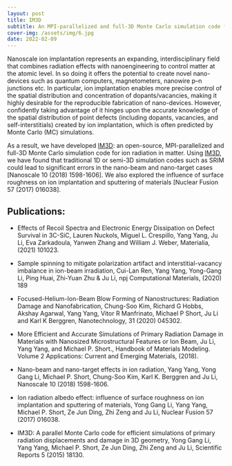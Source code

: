 ```yaml
---
layout: post
title: IM3D
subtitle: An MPI-parallelized and full-3D Monte Carlo simulation code for ion radiation in matter
cover-img: /assets/img/6.jpg
date: 2022-02-09
---
```



Nanoscale ion implantation represents an expanding, interdisciplinary field that combines radiation effects with nanoengineering to control matter at the atomic level. In so doing it offers the potential to create novel nano-devices such as quantum computers, magnetometers, nanowire p–n junctions etc. In particular, ion implantation enables more precise control of the spatial distribution and concentration of dopants/vacancies, making it highly desirable for the reproducible fabrication of nano-devices. However, confidently taking advantage of it hinges upon the accurate knowledge of the spatial distribution of point defects (including dopants, vacancies, and self-interstitials) created by ion implantation, which is often predicted by Monte Carlo (MC) simulations.

As a result, we have developed [IM3D](http://li.mit.edu/im3d/): an open-source, MPI-parallelized and full-3D Monte Carlo simulation code for ion radiation in matter. Using [IM3D](http://li.mit.edu/im3d/), we have found that traditional 1D or semi-3D simulation codes such as SRIM could lead to significant errors in the nano-beam and nano-target cases [Nanoscale 10 (2018) 1598-1606]. We also explored the influence of surface roughness on ion implantation and sputtering of materials [Nuclear Fusion 57 (2017) 016038].

## Publications:


- Effects of Recoil Spectra and Electronic Energy Dissipation on Defect Survival in 3C-SiC, Lauren Nuckols, Miguel L. Crespillo, Yang Yang, Ju Li, Eva Zarkadoula, Yanwen Zhang and William J. Weber, Materialia, (2021) 101023.

- Sample spinning to mitigate polarization artifact and interstitial-vacancy imbalance in ion-beam irradiation, Cui-Lan Ren, Yang Yang, Yong-Gang Li, Ping Huai, Zhi-Yuan Zhu & Ju Li, npj Computational Materials, (2020) 189

- Focused-Helium-Ion-Beam Blow Forming of Nanostructures: Radiation Damage and Nanofabrication, Chung-Soo Kim, Richard G Hobbs, Akshay Agarwal, Yang Yang, Vitor R Manfrinato, Michael P Short, Ju Li and Karl K Berggren, Nanotechnology, 31 (2020) 045302.

- More Efficient and Accurate Simulations of Primary Radiation Damage in Materials with Nanosized Microstructural Features or Ion Beam, Ju Li, Yang Yang, and Michael P. Short., Handbook of Materials Modeling. Volume 2 Applications: Current and Emerging Materials, (2018).

- Nano-beam and nano-target effects in ion radiation, Yang Yang, Yong Gang Li, Michael P. Short, Chung-Soo Kim, Karl K. Berggren and Ju Li, Nanoscale 10 (2018) 1598-1606.

- Ion radiation albedo effect: influence of surface roughness on ion implantation and sputtering of materials, Yong Gang Li, Yang Yang, Michael P. Short, Ze Jun Ding, Zhi Zeng and Ju Li, Nuclear Fusion 57 (2017) 016038.

- IM3D: A parallel Monte Carlo code for efficient simulations of primary radiation displacements and damage in 3D geometry, Yong Gang Li, Yang Yang, Michael P. Short, Ze Jun Ding, Zhi Zeng and Ju Li, Scientific Reports 5 (2015) 18130.
